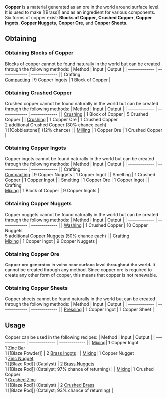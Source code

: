**Copper** is a material generated as an ore in the world around surface level. It is used to make [[Brass]] and as an ingredient for various components. Six forms of copper exist: **Blocks of Copper**, **Crushed Copper**, **Copper Ingots**, **Copper Nuggets**, **Copper Ore**, and **Copper Sheets**.

## Obtaining
### Obtaining Blocks of Copper
Blocks of copper cannot be found naturally in the world but can be created through the following methods:
| Method | Input | Output |
| ------------- | ------------- | ------------- |
| Crafting <br> [Compacting](Mechanical-Press) | 9 Copper Ingots | 1 Block of Copper |

### Obtaining Crushed Copper
Crushed copper cannot be found naturally in the world but can be created through the following methods:
| Method | Input | Output |
| ------------- | ------------- | ------------- |
| [Crushing](Crushing-Wheels) | 1 Block of Copper | 5 Crushed Copper |
| [Crushing](Crushing-Wheels) | 1 Copper Ore | 1 Crushed Copper <br> 2 additional Crushed Copper (30% chance each) <br> 1 [[Cobblestone]] (12% chance) |
| [Milling](Millstone) | 1 Copper Ore | 1 Crushed Copper |

### Obtaining Copper Ingots
Copper ingots cannot be found naturally in the world but can be created through the following methods:
| Method | Input | Output |
| ------------- | ------------- | ------------- |
| Crafting <br> [Compacting](Mechanical-Press) | 9 Copper Nuggets | 1 Copper Ingot |
| Smelting | 1 Crushed Copper | 1 Copper Ingot |
| Smelting | 1 Copper Ore | 1 Copper Ingot |
| Crafting <br> [Mixing](Mechanical-Mixer) | 1 Block of Copper | 9 Copper Ingots |

### Obtaining Copper Nuggets
Copper nuggets cannot be found naturally in the world but can be created through the following methods:
| Method | Input | Output |
| ------------- | ------------- | ------------- |
| [Washing](Encased-Fan) | 1 Crushed Copper | 10 Copper Nuggets <br> 5 additional Copper Nuggets (50% chance each) |
| Crafting <br> [Mixing](Mechanical-Mixer) | 1 Copper Ingot | 9 Copper Nuggets |

### Obtaining Copper Ore
Copper ore generates in veins near surface level throughout the world. It cannot be created through any method. Since copper ore is required to create any other form of copper, this means that copper is not renewable.

### Obtaining Copper Sheets
Copper sheets cannot be found naturally in the world but can be created through the following methods:
| Method | Input | Output |
| ------------- | ------------- | ------------- |
| [Pressing](Mechanical-Press) | 1 Copper Ingot | 1 Copper Sheet |

## Usage
Copper can be used in the following recipes:
| Method | Input  | Output |
| ------------- | ------------- | ------------- |
| [Mixing](Mechainical_Mixer)| 1 Copper Ingot <br> 1 [Zinc Bar](Zinc) <br> 1 [[Blaze Powder]] | 2 [Brass Ingots](Brass) |
| [Mixing](Mechainical_Mixer)| 1 Copper Nugget <br> 1 [Zinc Nugget](Zinc) <br> 1 [[Blaze Rod]] (Catalyst) | 2 [Brass Nuggets](Brass) <br> 1 [[Blaze Rod]] (Catalyst; 97% chance of returning) |
| [Mixing](Mechainical_Mixer)| 1 Crushed Copper <br> 1 [Crushed Zinc](Zinc) <br> 1 [[Blaze Rod]] (Catalyst) | 2 [Crushed Brass](Brass) <br> 1 [[Blaze Rod]] (Catalyst; 93% chance of returning) |